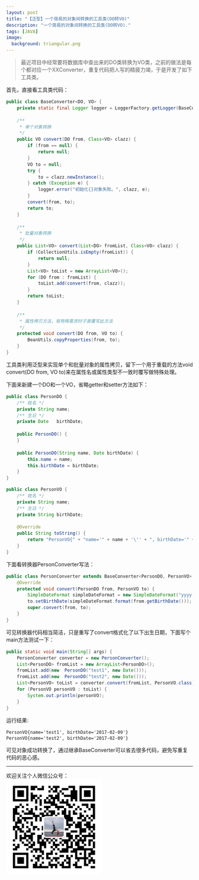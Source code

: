 ```yaml
---
layout: post
title: "【泛型】一个简易的对象间转换的工具类(DO转VO)"
description: "一个简易的对象间转换的工具类(DO转VO)."
tags: [JAVA]
image:
  background: triangular.png
---
```




> 最近项目中经常要将数据库中查出来的DO类转换为VO类，之前的做法是每个都对应一个XXConverter，重复代码把人写的精疲力竭，于是开发了如下工具类。

首先，直接看工具类代码：

```java
public class BaseConverter<DO, VO> {
    private static final Logger logger = LoggerFactory.getLogger(BaseConverter.class);

    /**
     * 单个对象转换
     */
    public VO convert(DO from, Class<VO> clazz) {
        if (from == null) {
            return null;
        }
        VO to = null;
        try {
            to = clazz.newInstance();
        } catch (Exception e) {
            logger.error("初始化{}对象失败。", clazz, e);
        }
        convert(from, to);
        return to;
    }

    /**
     * 批量对象转换
     */
    public List<VO> convert(List<DO> fromList, Class<VO> clazz) {
        if (CollectionUtils.isEmpty(fromList)) {
            return null;
        }
        List<VO> toList = new ArrayList<VO>();
        for (DO from : fromList) {
            toList.add(convert(from, clazz));
        }
        return toList;
    }

    /**
     * 属性拷贝方法，有特殊需求时子类覆写此方法
     */
    protected void convert(DO from, VO to) {
        BeanUtils.copyProperties(from, to);
    }
}
```

工具类利用泛型来实现单个和批量对象的属性拷贝，留下一个用于重载的方法void convert(DO from, VO to)来在属性名或属性类型不一致时覆写做特殊处理。

下面来新建一个DO和一个VO，省略getter和setter方法如下：

```java
public class PersonDO {
    /** 姓名 */
    private String name;
    /** 生日 */
    private Date   birthDate;

    public PersonDO() {
    }

    public PersonDO(String name, Date birthDate) {
        this.name = name;
        this.birthDate = birthDate;
    }
}
```

```java
public class PersonVO {
    /** 姓名 */
    private String name;
    /** 生日 */
    private String birthDate;

    @Override
    public String toString() {
        return "PersonVO{" + "name='" + name + '\'' + ", birthDate='" + birthDate + '\'' + '}';
    }
}
```

下面看转换器PersonConverter写法：

```java
public class PersonConverter extends BaseConverter<PersonDO, PersonVO> {
    @Override
    protected void convert(PersonDO from, PersonVO to) {
        SimpleDateFormat simpleDateFormat = new SimpleDateFormat("yyyy-MM-dd");
        to.setBirthDate(simpleDateFormat.format(from.getBirthDate()));
        super.convert(from, to);
    }
}
```

可见转换器代码相当简洁，只是重写了convert格式化了以下出生日期，下面写个main方法测试一下：

```java
public static void main(String[] args) {
    PersonConverter converter = new PersonConverter();
    List<PersonDO> fromList = new ArrayList<PersonDO>();
    fromList.add(new  PersonDO("test1", new Date()));
    fromList.add(new  PersonDO("test2", new Date()));
    List<PersonVO> toList = converter.convert(fromList, PersonVO.class);
    for (PersonVO personVO : toList) {
        System.out.println(personVO);
    }
}
```

运行结果:

```
PersonVO{name='test1', birthDate='2017-02-09'}
PersonVO{name='test2', birthDate='2017-02-09'}
```

可见对象成功转换了，通过继承BaseConverter可以省去很多代码，避免写重复代码的恶心感。

----------
欢迎关注个人微信公众号：<br/>
![](/images/weixin.jpg)